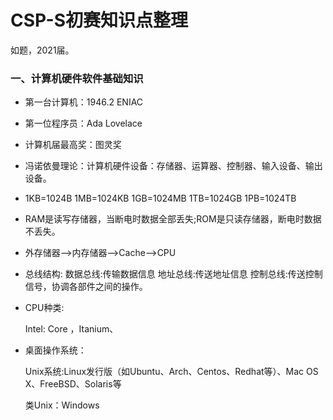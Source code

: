 # CSP-S初赛知识点整理

如题，2021届。

### 一、计算机硬件软件基础知识

- 第一台计算机：1946.2 ENIAC

- 第一位程序员：Ada Lovelace    

- 计算机届最高奖：图灵奖

- 冯诺依曼理论：计算机硬件设备：存储器、运算器、控制器、输入设备、输出设备。

- 1KB=1024B    1MB=1024KB   1GB=1024MB   1TB=1024GB  1PB=1024TB

- RAM是读写存储器，当断电时数据全部丢失;ROM是只读存储器，断电时数据不丢失。

- 外存储器——>内存储器——>Cache——>CPU

- 总线结构:   数据总线:传输数据信息  地址总线:传送地址信息  控制总线:传送控制信号，协调各部件之间的操作。

- CPU种类:

  Intel: Core ，Itanium、

- 桌面操作系统：

  Unix系统:Linux发行版（如Ubuntu、Arch、Centos、Redhat等）、Mac OS X、FreeBSD、Solaris等

  类Unix：Windows


